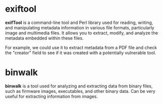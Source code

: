 # exiftool
**exifTool** is a command-line tool and Perl library used for reading, writing, and manipulating metadata information in various file formats, particularly image and multimedia files. It allows you to extract, modify, and analyze the metadata embedded within these files.

For example, we could use it to extract metadata from a PDF file and check the "creator" field to see if it was created with a potentially vulnerable tool.

# binwalk
**binwalk** is a tool used for analyzing and extracting data from binary files, such as firmware images, executables, and other binary data. Can be very useful for extracting information from images.